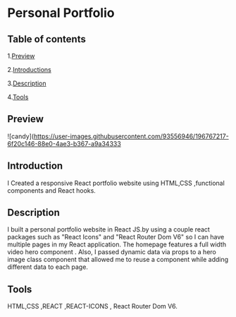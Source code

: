 # Personal Portfolio

## Table of contents

   1.[Preview](#Preview)
   
   2.[Introductions](#Introduction)
   
   3.[Description](#Description) 
   
   4.[Tools](#Tools)
  

## Preview

![candy](https://user-images.githubusercontent.com/93556946/196767217-6f20c146-88e0-4ae3-b367-a9a34333

## Introduction
I Created a responsive React portfolio website using HTML,CSS ,functional components and React hooks. 

## Description
I built a personal portfolio website in React JS.by using a couple react packages such as "React Icons" and "React Router Dom V6" so I can have multiple pages in my React application. The homepage features a full width video hero component . Also, I passed dynamic data via props to a hero image class component that allowed me to reuse a component while adding different data to each page.

## Tools
HTML,CSS ,REACT ,REACT-ICONS , React Router Dom V6.

